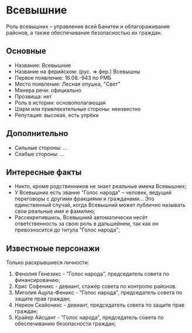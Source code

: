 # Всевышние

Роль всевышних – управление всей Банитеи и облагораживание районов, а также обеспечивание безопасностью их граждан.

## Основные

- Название: Всевышние
- Название на ферийском: (рус. => фер.) Всевышны
- Первое появление: 16.08.-943 по РМБ
- Место появление: Лесная опушка, "Свет"
- Манера речи: официально
- Прозвища: нет
- Роль в истории: основополагающая
- Шарм или привлекательные стороны: неизвестно
- Репутация: высокая, есть упрёки

## Дополнительно

- Сильные стороны: ...
- Слабые стороны: ...

## Интересные факты

- Никто, кроме родственников не знает реальные имена Всевышних;
- У Всевышних есть звание "Голос народа" – человек, ведущий переговоры с другими фракциями и гражданами… Это единственный случай, когда Всевышний может публично называть свои реальные имя и фамилию;
- Рассекретившись, Всевышний автоматически несёт ответственность за свою роль в дальшейнем, так как он превозносится до титула "Голос народа";

## Известноые персонажи

Только раскрывшиеся личности:

1. Фенолия Генезикс - "Голос народа", председатель совета по финансированию;
1. Крис Софеникс - девиант, стажёр совета по контролю районов.
1. Миголия Ацула-Феникс - "Голос народа", председатель совета по защите прав граждан;
1. Неркон Скайоникс - девиант, председатель совета по защите прав граждан;
1. Крайер Айсцант - "Голос народа", председатель совета по обеспечиванию безопасности граждан;
